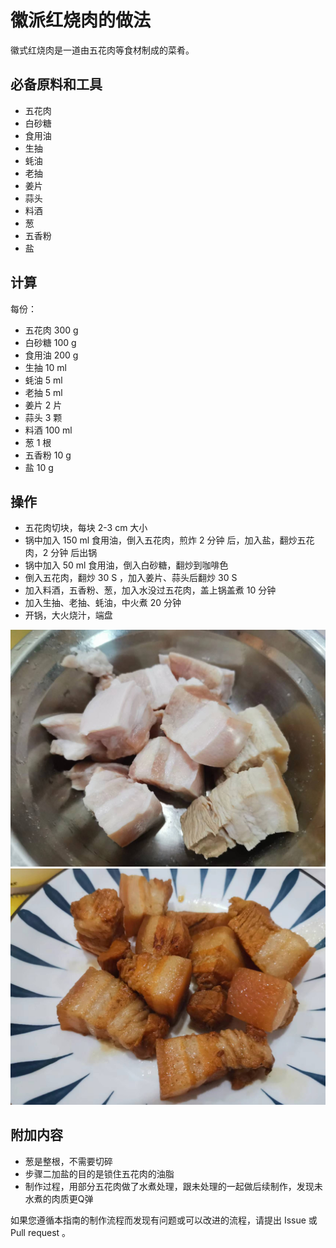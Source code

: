 # 徽派红烧肉的做法

徽式红烧肉是一道由五花肉等食材制成的菜肴。

## 必备原料和工具

* 五花肉
* 白砂糖
* 食用油
* 生抽
* 蚝油
* 老抽
* 姜片
* 蒜头
* 料酒
* 葱
* 五香粉
* 盐

## 计算

每份：

* 五花肉 300 g
* 白砂糖 100 g
* 食用油 200 g
* 生抽 10 ml
* 蚝油 5 ml
* 老抽 5 ml
* 姜片 2 片
* 蒜头 3 颗
* 料酒 100 ml
* 葱 1 根
* 五香粉 10 g
* 盐 10 g

## 操作

* 五花肉切块，每块 2-3 cm 大小
* 锅中加入 150 ml 食用油，倒入五花肉，煎炸 2 分钟 后，加入盐，翻炒五花肉，2 分钟 后出锅
* 锅中加入 50 ml 食用油，倒入白砂糖，翻炒到咖啡色
* 倒入五花肉，翻炒 30 S ，加入姜片、蒜头后翻炒 30 S
* 加入料酒，五香粉、葱，加入水没过五花肉，盖上锅盖煮 10 分钟
* 加入生抽、老抽、蚝油，中火煮 20 分钟
* 开锅，大火烧汁，端盘

![示例菜成品](./1.jpeg)
![示例菜成品](./2.jpeg)

## 附加内容

* 葱是整根，不需要切碎
* 步骤二加盐的目的是锁住五花肉的油脂
* 制作过程，用部分五花肉做了水煮处理，跟未处理的一起做后续制作，发现未水煮的肉质更Q弹

如果您遵循本指南的制作流程而发现有问题或可以改进的流程，请提出 Issue 或 Pull request 。